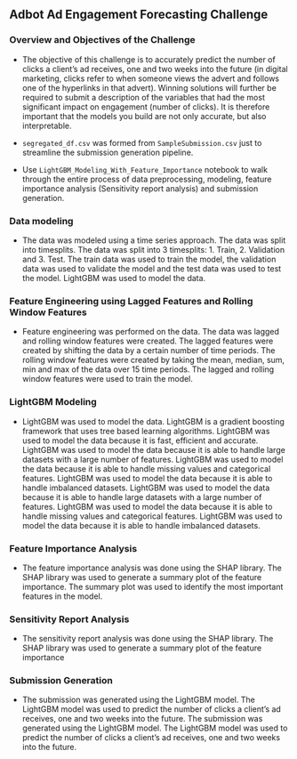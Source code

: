 ## Adbot Ad Engagement Forecasting Challenge

### Overview and Objectives of the Challenge
- The objective of this challenge is to accurately predict the number of clicks a client’s ad receives, one and two weeks into the future (in digital marketing, clicks refer to when someone views the advert and follows one of the hyperlinks in that advert). Winning solutions will further be required to submit a description of the variables that had the most significant impact on engagement (number of clicks). It is therefore important that the models you build are not only accurate, but also interpretable.

- `segregated_df.csv` was formed from `SampleSubmission.csv` just to streamline the submission generation pipeline.

- Use `LightGBM_Modeling_With_Feature_Importance` notebook to walk through the entire process of data preprocessing, modeling, feature importance analysis (Sensitivity report analysis) and submission generation.


### Data modeling

- The data was modeled using a time series approach. The data was split into timesplits. The data was split into 3 timesplits: 1. Train, 2. Validation and 3. Test. The train data was used to train the model, the validation data was used to validate the model and the test data was used to test the model. LightGBM was used to model the data.


### Feature Engineering using Lagged Features and Rolling Window Features

- Feature engineering was performed on the data. The data was lagged and rolling window features were created. The lagged features were created by shifting the data by a certain number of time periods. The rolling window features were created by taking the mean, median, sum, min and max of the data over 15 time periods. The lagged and rolling window features were used to train the model.


### LightGBM Modeling

- LightGBM was used to model the data. LightGBM is a gradient boosting framework that uses tree based learning algorithms. LightGBM was used to model the data because it is fast, efficient and accurate. LightGBM was used to model the data because it is able to handle large datasets with a large number of features. LightGBM was used to model the data because it is able to handle missing values and categorical features. LightGBM was used to model the data because it is able to handle imbalanced datasets. LightGBM was used to model the data because it is able to handle large datasets with a large number of features. LightGBM was used to model the data because it is able to handle missing values and categorical features. LightGBM was used to model the data because it is able to handle imbalanced datasets.


### Feature Importance Analysis

- The feature importance analysis was done using the SHAP library. The SHAP library was used to generate a summary plot of the feature importance. The summary plot was used to identify the most important features in the model.


### Sensitivity Report Analysis

- The sensitivity report analysis was done using the SHAP library. The SHAP library was used to generate a summary plot of the feature importance


### Submission Generation

- The submission was generated using the LightGBM model. The LightGBM model was used to predict the number of clicks a client’s ad receives, one and two weeks into the future. The submission was generated using the LightGBM model. The LightGBM model was used to predict the number of clicks a client’s ad receives, one and two weeks into the future.




